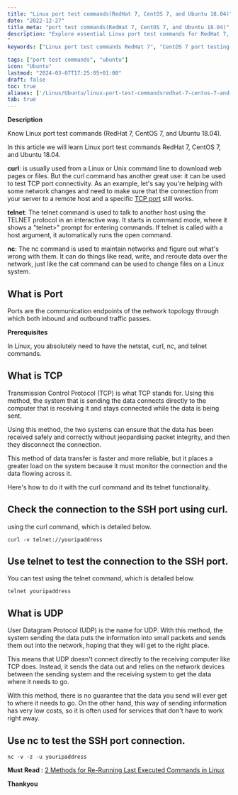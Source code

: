 ```yaml
---
title: "Linux port test commands(RedHat 7, CentOS 7, and Ubuntu 18.04)"
date: "2022-12-27"
title_meta: "port test commands(RedHat 7, CentOS 7, and Ubuntu 18.04)"
description: "Explore essential Linux port test commands for RedHat 7, CentOS 7, and Ubuntu 18.04 in this informative guide. Learn how to check port status, test connectivity, and troubleshoot network issues using command-line tools on different Linux distributions.
"
keywords: ["Linux port test commands RedHat 7", "CentOS 7 port testing commands", "Ubuntu 18.04 port check commands", "port scanning Linux commands", "Linux network testing commands", "check open ports Linux command line", "test port connectivity Linux", "Linux server port testing"]

tags: ["port test commands", "ubuntu"]
icon: "Ubuntu"
lastmod: "2024-03-07T17:25:05+01:00"
draft: false
toc: true
aliases: ['/Linux/Ubuntu/linux-port-test-commandsredhat-7-centos-7-and-ubuntu-18-04/']
tab: true
---
```


**Description**

Know Linux port test commands (RedHat 7, CentOS 7, and Ubuntu 18.04).

In this article we will learn Linux port test commands RedHat 7, CentOS 7, and Ubuntu 18.04.

**curl**: is usually used from a Linux or Unix command line to download web pages or files. But the curl command has another great use: it can be used to test TCP port connectivity. As an example, let's say you're helping with some network changes and need to make sure that the connection from your server to a remote host and a specific [TCP port](https://www.cbtnuggets.com/blog/technology/networking/what-is-a-tcp-port-and-why-they-are-important) still works.

**telnet**: The telnet command is used to talk to another host using the TELNET protocol in an interactive way. It starts in command mode, where it shows a "telnet>" prompt for entering commands. If telnet is called with a host argument, it automatically runs the open command.

**nc**: The nc command is used to maintain networks and figure out what's wrong with them. It can do things like read, write, and reroute data over the network, just like the cat command can be used to change files on a Linux system.

## What is Port

Ports are the communication endpoints of the network topology through which both inbound and outbound traffic passes.

**Prerequisites**

In Linux, you absolutely need to have the netstat, curl, nc, and telnet commands.

## What is TCP 

Transmission Control Protocol (TCP) is what TCP stands for. Using this method, the system that is sending the data connects directly to the computer that is receiving it and stays connected while the data is being sent.

Using this method, the two systems can ensure that the data has been received safely and correctly without jeopardising packet integrity, and then they disconnect the connection.

This method of data transfer is faster and more reliable, but it places a greater load on the system because it must monitor the connection and the data flowing across it.

Here's how to do it with the curl command and its telnet functionality.

## Check the connection to the SSH port using curl.

using the curl command, which is detailed below.

```
curl -v telnet://youripaddress
```
## Use telnet to test the connection to the SSH port.

You can test using the telnet command, which is detailed below.

```
telnet youripaddress
```
## What is UDP 

User Datagram Protocol (UDP) is the name for UDP. With this method, the system sending the data puts the information into small packets and sends them out into the network, hoping that they will get to the right place.

This means that UDP doesn't connect directly to the receiving computer like TCP does. Instead, it sends the data out and relies on the network devices between the sending system and the receiving system to get the data where it needs to go.

With this method, there is no guarantee that the data you send will ever get to where it needs to go. On the other hand, this way of sending information has very low costs, so it is often used for services that don't have to work right away.

## Use nc to test the SSH port connection.

```
nc -v -z -u youripaddress
```
**Must Read :** [2 Methods for Re-Running Last Executed Commands in Linux](https://utho.com/docs/tutorial/2-methods-for-re-running-last-executed-commands-in-linux/)

**Thankyou**
